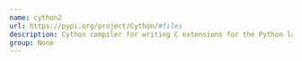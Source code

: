 ```yaml
---
name: cython2
url: https://pypi.org/project/Cython/#files
description: Cython compiler for writing C extensions for the Python language. URL : https://pypi.org/project/Cython/#files Groups : None
group: None
---
```

